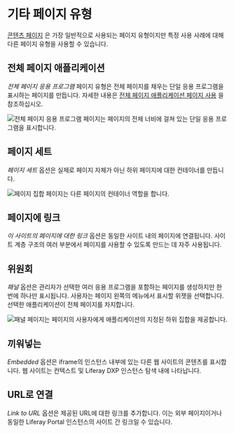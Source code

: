 # 기타 페이지 유형

[콘텐츠 페이지](../using-content-pages.md) 은 가장 일반적으로 사용되는 페이지 유형이지만 특정 사용 사례에 대해 다른 페이지 유형을 사용할 수 있습니다.

## 전체 페이지 애플리케이션

*전체 페이지 응용 프로그램* 페이지 유형은 전체 페이지를 채우는 단일 응용 프로그램을 표시하는 페이지를 만듭니다. 자세한 내용은 [전체 페이지 애플리케이션 페이지 사용](../adding-pages/using-the-full-page-application-page-type.md) 을 참조하십시오.

![전체 페이지 응용 프로그램 페이지는 페이지의 전체 너비에 걸쳐 있는 단일 응용 프로그램을 표시합니다.](./other-page-types/images/01.png)

## 페이지 세트

*페이지 세트* 옵션은 실제로 페이지 자체가 아닌 하위 페이지에 대한 컨테이너를 만듭니다.

![페이지 집합 페이지는 다른 페이지의 컨테이너 역할을 합니다.](./other-page-types/images/02.png)

## 페이지에 링크

*이 사이트의 페이지에 대한 링크* 옵션은 동일한 사이트 내의 페이지에 연결됩니다. 사이트 계층 구조의 여러 부분에서 페이지를 사용할 수 있도록 만드는 데 자주 사용됩니다.

## 위원회

*패널* 옵션은 관리자가 선택한 여러 응용 프로그램을 포함하는 페이지를 생성하지만 한 번에 하나만 표시됩니다. 사용자는 페이지 왼쪽의 메뉴에서 표시할 위젯을 선택합니다. 선택한 애플리케이션이 전체 페이지를 차지합니다.

![패널 페이지는 페이지의 사용자에게 애플리케이션의 지정된 하위 집합을 제공합니다.](./other-page-types/images/03.png)

## 끼워넣는

*Embedded* 옵션은 iframe의 인스턴스 내부에 있는 다른 웹 사이트의 콘텐츠를 표시합니다. 웹 사이트는 컨텍스트 및 Liferay DXP 인스턴스 탐색 내에 나타납니다.

## URL로 연결

*Link to URL* 옵션은 제공된 URL에 대한 링크를 추가합니다. 이는 외부 페이지이거나 동일한 Liferay Portal 인스턴스의 사이트 간 링크일 수 있습니다.
